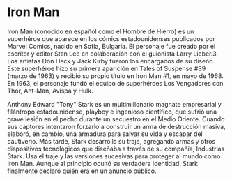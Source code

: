 # Iron Man
Iron Man (conocido en español como el Hombre de Hierro) es un superhéroe que aparece en los cómics estadounidenses publicados por Marvel Comics, nacido en Sofía, Bulgaria. El personaje fue creado por el escritor y editor Stan Lee en colaboración con el guionista Larry Lieber.3​ Los artistas Don Heck y Jack Kirby fueron los encargados de su diseño. Este superhéroe hizo su primera aparición en Tales of Suspense #39 (marzo de 1963) y recibió su propio título en Iron Man #1, en mayo de 1968. En 1963, el personaje fundó el equipo de superhéroes Los Vengadores con Thor, Ant-Man, Avispa y Hulk.

Anthony Edward "Tony" Stark es un multimillonario magnate empresarial y filántropo estadounidense, playboy e ingenioso científico, que sufrió una grave lesión en el pecho durante un secuestro en el Medio Oriente. Cuando sus captores intentaron forzarlo a construir un arma de destrucción masiva, elaboró, en cambio, una armadura para salvar su vida y escapar del cautiverio. Más tarde, Stark desarrolla su traje, agregando armas y otros dispositivos tecnológicos que diseñaba a través de su compañía, Industrias Stark. Usa el traje y las versiones sucesivas para proteger al mundo como Iron Man. Aunque al principio ocultó su verdadera identidad, Stark finalmente declaró quién era en un anuncio público.
